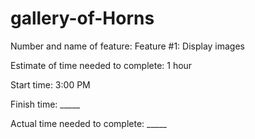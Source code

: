 # gallery-of-Horns

Number and name of feature: Feature #1: Display images

Estimate of time needed to complete: 1 hour

Start time: 3:00 PM

Finish time: _____

Actual time needed to complete: _____